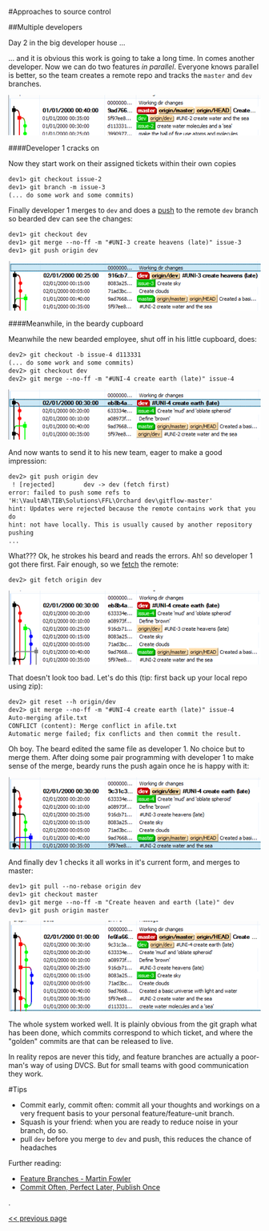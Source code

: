 #Approaches to source control

##Multiple developers

Day 2 in the big developer house ...

... and it is obvious this work is going to take a long time. In comes another developer. Now we can do two features *in parallel*. Everyone knows parallel is better, so the team creates a remote repo and tracks the `master` and `dev` branches.

![now with a remote repo](imgs/0009-day-2-remote.png)

####Developer 1 cracks on

Now they start work on their assigned tickets within their own copies

    dev1> git checkout issue-2
    dev1> git branch -m issue-3
    (... do some work and some commits)

Finally developer 1 merges to `dev` and does a [push][] to the remote `dev` branch so bearded dev can see the changes:

    dev1> git checkout dev
    dev1> git merge --no-ff -m "#UNI-3 create heavens (late)" issue-3
    dev1> git push origin dev

![isn't parallel working easy!](imgs/0010-day-2-dev1-success.png)

####Meanwhile, in the beardy cupboard

Meanwhile the new bearded employee, shut off in his little cupboard, does:

    dev2> git checkout -b issue-4 d113331
    (... do some work and some commits)
    dev2> git checkout dev
    dev2> git merge --no-ff -m "#UNI-4 create earth (late)" issue-4

![first ticket done, ready to push](imgs/0011-day-2-dev2-ready.png)

And now wants to send it to his new team, eager to make a good impression:

    dev2> git push origin dev
     ! [rejected]        dev -> dev (fetch first)
    error: failed to push some refs to 'H:\VaultAB\TIB\Solutions\FFL\Orchard dev\gitflow-master'
    hint: Updates were rejected because the remote contains work that you do
    hint: not have locally. This is usually caused by another repository pushing
    ...

What??? Ok, he strokes his beard and reads the errors. Ah! so developer 1 got there first. Fair enough, so we [fetch][] the remote:

    dev2> git fetch origin dev

![fetch the new remote dev branch](imgs/0012-day-2-dev2-fetch.png)

That doesn't look too bad. Let's do this (tip: first back up your local repo using zip):

    dev2> git reset --h origin/dev
    dev2> git merge --no-ff -m "#UNI-4 create earth (late)" issue-4
    Auto-merging afile.txt
    CONFLICT (content): Merge conflict in afile.txt
    Automatic merge failed; fix conflicts and then commit the result.

Oh boy. The beard edited the same file as developer 1. No choice but to merge them. After doing some pair programming with developer 1 to make sense of the merge, beardy runs the push again once he is happy with it:

![finally - success](imgs/0013-day-2-dev2-success.png)

And finally dev 1 checks it all works in it's current form, and merges to master:

    dev1> git pull --no-rebase origin dev
    dev1> git checkout master
    dev1> git merge --no-ff -m "Create heaven and earth (late)" dev
    dev1> git push origin master

![update the live environment](imgs/0014-day-2-dev1-merge-to-master.png)

The whole system worked well. It is plainly obvious from the git graph what has been done, which commits correspond to which ticket, and where the "golden" commits are that can be released to live.

In reality repos are never this tidy, and feature branches are actually a poor-man's way of using DVCS. But for small teams with good communication they work.

#Tips

 - Commit early, commit often: commit all your thoughts and workings on a very frequent basis to your personal feature/feature-unit branch.
 - Squash is your friend: when you are ready to reduce noise in your branch, do so.
 - pull `dev` before you merge to `dev` and push, this reduces the chance of headaches

Further reading: 

 - [Feature Branches - Martin Fowler](http://martinfowler.com/bliki/FeatureBranch.html)
 - [Commit Often, Perfect Later, Publish Once](https://sethrobertson.github.io/GitBestPractices/)

.

 [<< previous page](01-01-feature-branches.md)

 [push]: http://git-scm.com/docs/git-push "git push"
 [fetch]: http://git-scm.com/docs/git-fetch "git fetch"